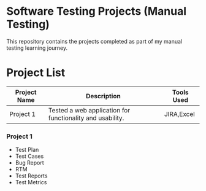 # Software Testing Projects (Manual Testing)
This repository contains the projects completed as part of my manual testing learning journey. 

# Project List

| Project Name | Description | Tools Used |
|--------------|-------------|------------|
| Project 1    | Tested a web application for functionality and usability. | JIRA,Excel |

### Project 1
- Test Plan
- Test Cases
- Bug Report
- RTM
- Test Reports
- Test Metrics

  
